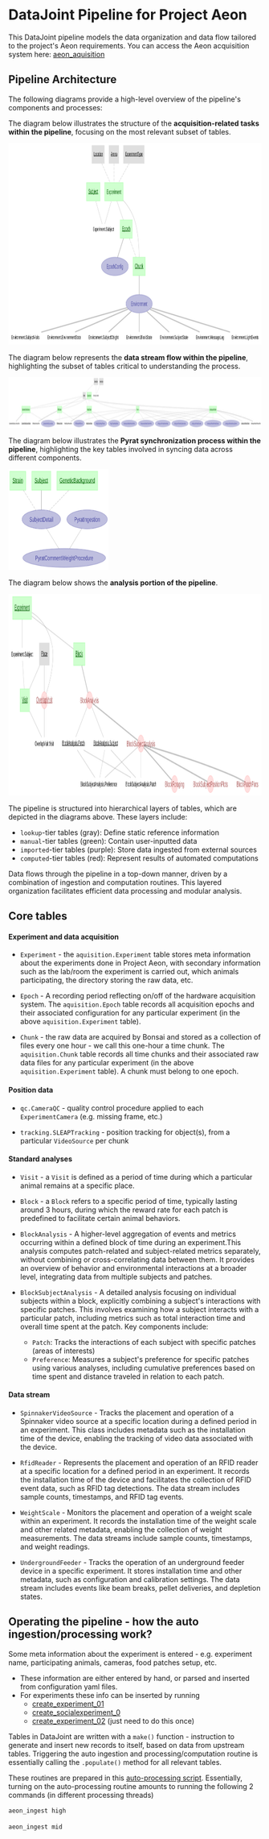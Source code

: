 # DataJoint Pipeline for Project Aeon

This DataJoint pipeline models the data organization and data flow tailored to the project's Aeon requirements. You can access the Aeon acquisition system here: [aeon_aquisition](https://github.com/SainsburyWellcomeCentre/aeon_acquisition)


## Pipeline Architecture

The following diagrams provide a high-level overview of the pipeline's components and processes:

The diagram below illustrates the structure of the **acquisition-related tasks within the pipeline**, focusing on the most relevant subset of tables.

<img src="./docs/datajoint_overview_acquisition_related_diagram.svg" width="800" height="400" />

The diagram below represents the **data stream flow within the pipeline**, highlighting the subset of tables critical to understanding the process.

<img src="./docs/datajoint_overview_data_stream_diagram.svg" width="12000" height="100" />  

The diagram below illustrates the **Pyrat synchronization process within the pipeline**, highlighting the key tables involved in syncing data across different components.

<img src="./docs/datajoint_overview_pyrat_related_diagram.svg" width="200" height="200" />

The diagram below shows the **analysis portion of the pipeline**.

<img src="./docs/datajoint_analysis_diagram.svg" width="800" height="400" />


The pipeline is structured into hierarchical layers of tables, which are depicted in the diagrams above. These layers include:

+ `lookup`-tier tables (gray): Define static reference information
+ `manual`-tier tables (green): Contain user-inputted data
+ `imported`-tier tables (purple): Store data ingested from external sources
+ `computed`-tier tables (red): Represent results of automated computations

Data flows through the pipeline in a top-down manner, driven by a combination of ingestion and computation routines. This layered organization facilitates efficient data processing and modular analysis.


## Core tables

#### Experiment and data acquisition

+ `Experiment` - the `aquisition.Experiment` table stores meta information about the experiments
done in Project Aeon, with secondary information such as the lab/room the experiment is carried out,
which animals participating, the directory storing the raw data, etc.

+ `Epoch` - A recording period reflecting on/off of the hardware acquisition system.
The `aquisition.Epoch` table records all acquisition epochs and their associated configuration for
any particular experiment (in the above `aquisition.Experiment` table).

+ `Chunk` - the raw data are acquired by Bonsai and stored as
a collection of files every one hour - we call this one-hour a time chunk.
The `aquisition.Chunk` table records all time chunks and their associated raw data files for
any particular experiment (in the above `aquisition.Experiment` table). A chunk must belong to one epoch.

#### Position data

+ `qc.CameraQC` - quality control procedure applied to each `ExperimentCamera` (e.g. missing frame, etc.)

+ `tracking.SLEAPTracking` - position tracking for object(s), from a particular `VideoSource` per chunk

#### Standard analyses

+ `Visit` - a `Visit` is defined as a period of time during which a particular animal remains at a specific place.

+ `Block` - a `Block` refers to a specific period of time, typically lasting around 3 hours, during which the reward rate for each patch is predefined to facilitate certain animal behaviors.

+ `BlockAnalysis` - A higher-level aggregation of events and metrics occurring within a defined block of time during an experiment.This analysis computes patch-related and subject-related metrics separately, without combining or cross-correlating data between them. It provides an overview of behavior and environmental interactions at a broader level, integrating data from multiple subjects and patches.

+ `BlockSubjectAnalysis` - A detailed analysis focusing on individual subjects within a block, explicitly combining a subject's interactions with specific patches. This involves examining how a subject interacts with a particular patch, including metrics such as total interaction time and overall time spent at the patch. Key components include:
    - `Patch`: Tracks the interactions of each subject with specific patches (areas of interests)
    - `Preference`: Measures a subject's preference for specific patches using various analyses, including cumulative preferences based on time spent and distance traveled in relation to each patch.

#### Data stream

+ `SpinnakerVideoSource` - Tracks the placement and operation of a Spinnaker video source at a specific location during a defined period in an experiment. This class includes metadata such as the installation time of the device, enabling the tracking of video data associated with the device.

+ `RfidReader` - Represents the placement and operation of an RFID reader at a specific location for a defined period in an experiment. It records the installation time of the device and facilitates the collection of RFID event data, such as RFID tag detections. The data stream includes sample counts, timestamps, and RFID tag events.

+ `WeightScale` - Monitors the placement and operation of a weight scale within an experiment. It records the installation time of the weight scale and other related metadata, enabling the collection of weight measurements. The data streams include sample counts, timestamps, and weight readings.

+ `UndergroundFeeder` - Tracks the operation of an underground feeder device in a specific experiment. It stores installation time and other metadata, such as configuration and calibration settings. The data stream includes events like beam breaks, pellet deliveries, and depletion states.

## Operating the pipeline - how the auto ingestion/processing work?

Some meta information about the experiment is entered - e.g. experiment name, participating
animals, cameras, food patches setup, etc.

+ These information are either entered by hand, or parsed and inserted from configuration
    yaml files.
+ For experiments these info can be inserted by running
  + [create_experiment_01](create_experiments/create_experiment_01.py)
  + [create_socialexperiment_0](create_experiments/create_socialexperiment_0.py)
  + [create_experiment_02](create_experiments/create_experiment_02.py)
  (just need to do this once)

Tables in DataJoint are written with a `make()` function -
instruction to generate and insert new records to itself, based on data from upstream tables.
Triggering the auto ingestion and processing/computation routine is essentially
calling the `.populate()` method for all relevant tables.

These routines are prepared in this [auto-processing script](populate/process.py).
Essentially, turning on the auto-processing routine amounts to running the
following 2 commands (in different processing threads)

    aeon_ingest high

    aeon_ingest mid
